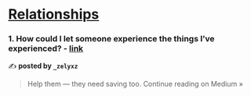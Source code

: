 
<h1><a href=https://medium.com/tag/relationships/recommended target="_blank" rel="noopener noreferrer">Relationships</a></h1>
<h3>1. How could I let someone experience the things I’ve experienced? - <a href="https://medium.com/@zelyxz/how-could-i-let-someone-experience-the-things-ive-experienced-a912bcbdbddb?source=rss------relationships-5" target="_blank" rel="noopener noreferrer">link</a></h3>

✍️ **posted by `_zelyxz`**

<blockquote>Help them — they need saving too.
Continue reading on Medium »</blockquote>

